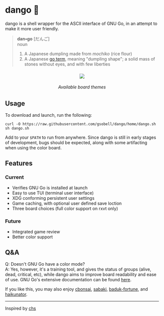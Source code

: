 # dango 🍡
dango is a shell wrapper for the ASCII interface of GNU Go, in an attempt to make it more user friendly.

> **dan•go** [だんご]  
> noun
> 1. A Japanese dumpling made from *mochiko* (rice flour) 
> 2. A Japanese [go term](https://senseis.xmp.net/?Dango), meaning "dumpling shape";  a solid mass of stones without eyes, and with few liberties

<h3 align="center"><img src="https://i.imgur.com/914njtc.png"></h3>  
<h6 align="center">Available board themes</h6>

## Usage
To download and launch, run the following:
```shell
curl -O https://raw.githubusercontent.com/gsobell/dango/home/dango.sh
sh dango.sh
```
Add to your `$PATH` to run from anywhere. Since dango is still in early stages of development, bugs should be expected, along with some artifacting when using the color board.

## Features
### Current
- Verifies GNU Go is installed at launch
- Easy to use TUI (terminal user interface)
- XDG conforming persistent user settings
- Game caching, with optional user defined save loction
- Three board choices (full color support on rxvt only)
### Future
- Integrated game review
- Better color support

## Q&A
Q: Doesn't GNU Go have a color mode?  
A: Yes, however, it's a training tool, and gives the status of groups (alive, dead, critical, etc),  while dango aims to improve board readability and ease of use. GNU Go's extensive documentation can be found [here](https://www.gnu.org/software/gnugo/gnugo_toc.html).

If you like this, you may also enjoy [cbonsai](https://gitlab.com/jallbrit/cbonsai), [sabaki](https://github.com/SabakiHQ/Sabaki), [baduk-fortune](https://github.com/gsobell/baduk-fortune), and [haikunator](https://github.com/usmanbashir/haikunator).

***

Inspired by [chs](https://github.com/nickzuber/chs)
